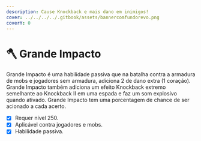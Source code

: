 ```yaml
---
description: Cause Knockback e mais dano em inimigos!
cover: ../../../../.gitbook/assets/bannercomfundorevo.png
coverY: 0
---
```


# 🪓 Grande Impacto

Grande Impacto é uma habilidade passiva que na batalha contra a armadura de mobs e jogadores sem armadura, adiciona 2 de dano extra (1 coração). Grande Impacto também adiciona um efeito Knockback extremo semelhante ao Knockback II em uma espada e faz um som explosivo quando ativado. Grande Impacto tem uma porcentagem de chance de ser acionado a cada acerto.

* [x] Requer nível 250.
* [x] Aplicável contra jogadores e mobs.
* [x] Habilidade passiva.
